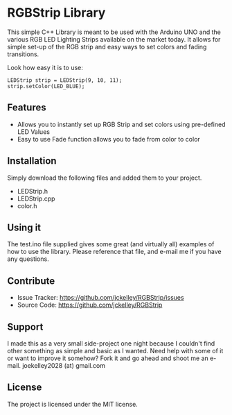 RGBStrip Library
========

This simple C++ Library is meant to be used with the Arduino UNO and the various RGB LED Lighting Strips available on the market today. It allows for simple set-up of the RGB strip and easy ways to set colors and fading transitions. 

Look how easy it is to use:

    LEDStrip strip = LEDStrip(9, 10, 11);
    strip.setColor(LED_BLUE);

Features
--------

- Allows you to instantly set up RGB Strip and set colors using pre-defined LED Values
- Easy to use Fade function allows you to fade from color to color

Installation
------------

Simply download the following files and added them to your project.

- LEDStrip.h
- LEDStrip.cpp
- color.h
    


Using it
----------
The test.ino file supplied gives some great (and virtually all) examples of how to use the library. Please reference that file, and e-mail me if you have any questions.

Contribute
----------

- Issue Tracker: https://github.com/jckelley/RGBStrip/issues
- Source Code: https://github.com/jckelley/RGBStrip

Support
-------

I made this as a very small side-project one night because I couldn't find other something as simple and basic as I wanted. Need help with some of it or want to improve it somehow? Fork it and go ahead and shoot me an e-mail. 
joekelley2028 (at) gmail.com

License
-------

The project is licensed under the MIT license.